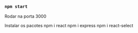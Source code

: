 
### `npm start` 

Rodar na porta 3000

Instalar os pacotes
npm i react
npm i express
npm i react-select


